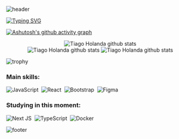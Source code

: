 ![header](https://capsule-render.vercel.app/api?type=waving&color=7700FF&height=120&section=header)

[![Typing SVG](https://readme-typing-svg.herokuapp.com/?color=9745F5FF&size=35&center=true&vCenter=true&width=1000&lines=HELLO,+My+name+is+Tiago+Holanda;I'm+19+years+old;I'm+from+Brazil;Studying+Systems+Analysis+and+Development;Be+Welcome!+:%29)](https://git.io/typing-svg)

[![Ashutosh's github activity graph](https://github-readme-activity-graph.vercel.app/graph?username=tiagoholandaa&bg_color=000&color=9745F5FF&line=9745F5FF&point=fff&area=true&hide_border=true)](https://github.com/ashutosh00710/github-readme-activity-graph)

<div align="center"> 
  <img src="https://github-readme-stats.vercel.app/api?username=TiagoHolandaa&theme=midnight-purple&hide_border=true&include_all_commits=true&count_private=false" alt="Tiago Holanda github stats" /></br>
  <img src="https://github-readme-streak-stats.herokuapp.com/?user=TiagoHolandaa&theme=midnight-purple&hide_border=true" alt="Tiago Holanda github stats" />
  <img src="https://github-readme-stats.vercel.app/api/top-langs/?username=TiagoHolandaa&theme=midnight-purple&hide_border=true&include_all_commits=false&count_private=false&layout=compact" alt="Tiago Holanda github stats" /> </br>
</div>

![trophy](https://github-profile-trophy.vercel.app/?username=TiagoHolandaa&theme=discord&no-frame=false&no-bg=true&margin-w=4)

### Main skills:

![JavaScript](https://img.shields.io/badge/javascript-%23323330.svg?style=for-the-badge&logo=javascript&logoColor=%23F7DF1E)&nbsp;
![React](https://img.shields.io/badge/react-%2320232a.svg?style=for-the-badge&logo=react&logoColor=%2361DAFB)&nbsp;
![Bootstrap](https://img.shields.io/badge/bootstrap-%238511FA.svg?style=for-the-badge&logo=bootstrap&logoColor=white)&nbsp;
![Figma](https://img.shields.io/badge/figma-%23F24E1E.svg?style=for-the-badge&logo=figma&logoColor=white)&nbsp;

### Studying in this moment:

![Next JS](https://img.shields.io/badge/Next-black?style=for-the-badge&logo=next.js&logoColor=white)&nbsp;
![TypeScript](https://img.shields.io/badge/typescript-%23007ACC.svg?style=for-the-badge&logo=typescript&logoColor=white)&nbsp;
![Docker](https://img.shields.io/badge/docker-%230db7ed.svg?style=for-the-badge&logo=docker&logoColor=white)&nbsp;

![footer](https://capsule-render.vercel.app/api?type=waving&color=7700FF&height=120&section=footer)
